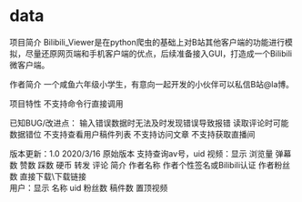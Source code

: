 # data
项目简介
Bilibili_Viewer是在python爬虫的基础上对B站其他客户端的功能进行模拟，尽量还原网页端和手机客户端的优点，后续准备接入GUI，打造成一个Bilibili微客户端。

作者简介
一个咸鱼六年级小学生，有意向一起开发的小伙伴可以私信B站@la博。

项目特性
不支持命令行直接调用

已知BUG/改进点：
	输入错误数据时无法及时发现错误导致报错
	读取评论时可能数据错位
	不支持查看用户稿件列表
	不支持访问文章
	不支持获取直播间

版本更新：1.0 2020/3/16 原始版本
	支持查询av号，uid
	视频：显示
		浏览量
		弹幕数
		赞数
		踩数
		硬币
		转发
		评论
		简介
		作者名称
		作者个性签名或Bilibili认证
		作者粉丝数
		直接下载\下载链接		
	用户：显示
		名称
		uid
		粉丝数
		稿件数
		置顶视频
